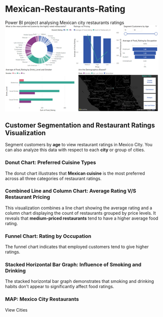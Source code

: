 # Mexican-Restaurants-Rating
Power BI project analysing Mexican city restaurants ratings
![Mexican-Restaurants-Rating-Viz](https://github.com/psGitOrange/Mexican-Restaurants-Rating/blob/main/Mexican%20City%20Restaurants%20Rating.png)

## Customer Segmentation and Restaurant Ratings Visualization

Segment customers by __age__ to view restaurant ratings in Mexico City.
You can also analyze this data with respect to each __city__ or group of cities.

### Donut Chart: Preferred Cuisine Types

The donut chart illustrates that __Mexican cuisine__ is the most preferred across all three categories of restaurant ratings.

### Combined Line and Column Chart: Average Rating V/S Restaurant Pricing

This visualization combines a line chart showing the average rating and a column chart displaying the count of restaurants grouped by price levels.
It reveals that __medium-priced restaurants__ tend to have a higher average food rating.

### Funnel Chart: Rating by Occupation

The funnel chart indicates that employed customers tend to give higher ratings.

### Stacked Horizontal Bar Graph: Influence of Smoking and Drinking

The stacked horizontal bar graph demonstrates that smoking and drinking habits don't appear to significantly affect food ratings.

### MAP: Mexico City Restaurants

View Cities  

